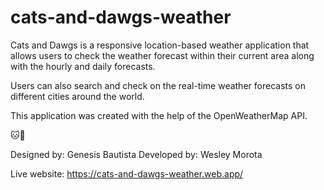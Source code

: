 # cats-and-dawgs-weather
Cats and Dawgs is a responsive location-based weather application that allows users to check the weather 
forecast within their current area along with the hourly and daily forecasts. 

Users can also search and check on the real-time weather forecasts on different cities around the world. 

This application was created with the help of the OpenWeatherMap API. 

🐱🐶

Designed by: Genesis Bautista 
Developed by: Wesley Morota

Live website: https://cats-and-dawgs-weather.web.app/
